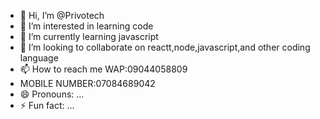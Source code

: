 - 👋 Hi, I’m @Privotech
- 👀 I’m interested in learning code
- 🌱 I’m currently learning javascript
- 💞️ I’m looking to collaborate on reactt,node,javascript,and other coding language
- 📫 How to reach me WAP:09044058809
-  MOBILE NUMBER:07084689042
- 😄 Pronouns: ...
- ⚡ Fun fact: ...

<!---
Privotech/Privotech is a ✨ special ✨ repository because its `README.md` (this file) appears on your GitHub profile.
You can click the Preview link to take a look at your changes.
--->
